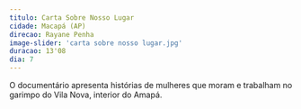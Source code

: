 ```yaml
---
titulo: Carta Sobre Nosso Lugar
cidade: Macapá (AP)
direcao: Rayane Penha
image-slider: 'carta sobre nosso lugar.jpg'
duracao: 13'08
dia: 7
---
```

O documentário apresenta histórias de mulheres que moram e trabalham no garimpo do Vila Nova, interior do Amapá.
